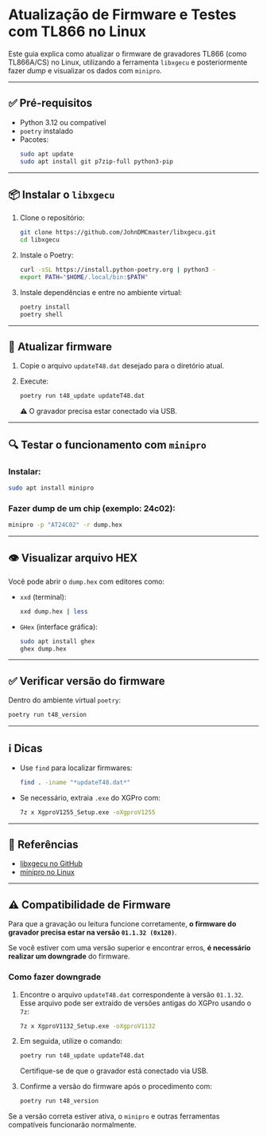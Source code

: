 
# Atualização de Firmware e Testes com TL866 no Linux

Este guia explica como atualizar o firmware de gravadores TL866 (como TL866A/CS) no Linux, utilizando a ferramenta `libxgecu` e posteriormente fazer *dump* e visualizar os dados com `minipro`.

---

## ✅ Pré-requisitos

- Python 3.12 ou compatível
- `poetry` instalado
- Pacotes:
  ```bash
  sudo apt update
  sudo apt install git p7zip-full python3-pip
  ```

---

## 📦 Instalar o `libxgecu`

1. Clone o repositório:
   ```bash
   git clone https://github.com/JohnDMCmaster/libxgecu.git
   cd libxgecu
   ```

2. Instale o Poetry:
   ```bash
   curl -sSL https://install.python-poetry.org | python3 -
   export PATH="$HOME/.local/bin:$PATH"
   ```

3. Instale dependências e entre no ambiente virtual:
   ```bash
   poetry install
   poetry shell
   ```

---

## 🔄 Atualizar firmware

1. Copie o arquivo `updateT48.dat` desejado para o diretório atual.

2. Execute:
   ```bash
   poetry run t48_update updateT48.dat
   ```

   ⚠️ O gravador precisa estar conectado via USB.

---

## 🔍 Testar o funcionamento com `minipro`

### Instalar:

```bash
sudo apt install minipro
```

### Fazer dump de um chip (exemplo: 24c02):

```bash
minipro -p "AT24C02" -r dump.hex
```

---

## 👁️ Visualizar arquivo HEX

Você pode abrir o `dump.hex` com editores como:

- `xxd` (terminal):
  ```bash
  xxd dump.hex | less
  ```

- `GHex` (interface gráfica):
  ```bash
  sudo apt install ghex
  ghex dump.hex
  ```

---

## ✅ Verificar versão do firmware

Dentro do ambiente virtual `poetry`:
```bash
poetry run t48_version
```

---

## ℹ️ Dicas

- Use `find` para localizar firmwares:
  ```bash
  find . -iname "*updateT48.dat*"
  ```

- Se necessário, extraia `.exe` do XGPro com:
  ```bash
  7z x XgproV1255_Setup.exe -oXgproV1255
  ```

---

## 🧩 Referências

- [libxgecu no GitHub](https://github.com/JohnDMCmaster/libxgecu)
- [minipro no Linux](https://gitlab.com/DavidGriffith/minipro)

---

## ⚠️ Compatibilidade de Firmware

Para que a gravação ou leitura funcione corretamente, **o firmware do gravador precisa estar na versão `01.1.32 (0x120)`**.

Se você estiver com uma versão superior e encontrar erros, **é necessário realizar um downgrade** do firmware.

### Como fazer downgrade

1. Encontre o arquivo `updateT48.dat` correspondente à versão `01.1.32`. Esse arquivo pode ser extraído de versões antigas do XGPro usando o `7z`:

   ```bash
   7z x XgproV1132_Setup.exe -oXgproV1132
   ```

2. Em seguida, utilize o comando:

   ```bash
   poetry run t48_update updateT48.dat
   ```

   Certifique-se de que o gravador está conectado via USB.

3. Confirme a versão do firmware após o procedimento com:

   ```bash
   poetry run t48_version
   ```

Se a versão correta estiver ativa, o `minipro` e outras ferramentas compatíveis funcionarão normalmente.
